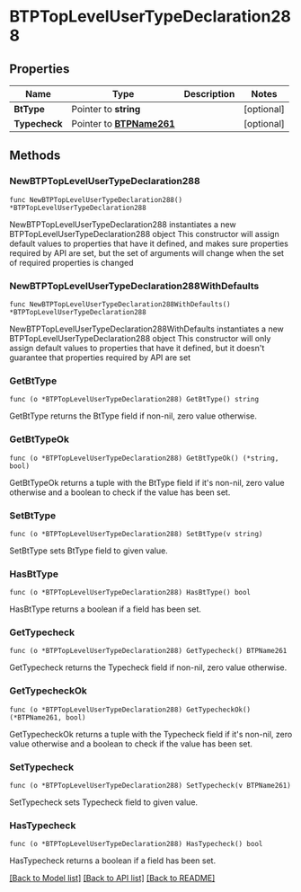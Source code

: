 # BTPTopLevelUserTypeDeclaration288

## Properties

Name | Type | Description | Notes
------------ | ------------- | ------------- | -------------
**BtType** | Pointer to **string** |  | [optional] 
**Typecheck** | Pointer to [**BTPName261**](BTPName-261.md) |  | [optional] 

## Methods

### NewBTPTopLevelUserTypeDeclaration288

`func NewBTPTopLevelUserTypeDeclaration288() *BTPTopLevelUserTypeDeclaration288`

NewBTPTopLevelUserTypeDeclaration288 instantiates a new BTPTopLevelUserTypeDeclaration288 object
This constructor will assign default values to properties that have it defined,
and makes sure properties required by API are set, but the set of arguments
will change when the set of required properties is changed

### NewBTPTopLevelUserTypeDeclaration288WithDefaults

`func NewBTPTopLevelUserTypeDeclaration288WithDefaults() *BTPTopLevelUserTypeDeclaration288`

NewBTPTopLevelUserTypeDeclaration288WithDefaults instantiates a new BTPTopLevelUserTypeDeclaration288 object
This constructor will only assign default values to properties that have it defined,
but it doesn't guarantee that properties required by API are set

### GetBtType

`func (o *BTPTopLevelUserTypeDeclaration288) GetBtType() string`

GetBtType returns the BtType field if non-nil, zero value otherwise.

### GetBtTypeOk

`func (o *BTPTopLevelUserTypeDeclaration288) GetBtTypeOk() (*string, bool)`

GetBtTypeOk returns a tuple with the BtType field if it's non-nil, zero value otherwise
and a boolean to check if the value has been set.

### SetBtType

`func (o *BTPTopLevelUserTypeDeclaration288) SetBtType(v string)`

SetBtType sets BtType field to given value.

### HasBtType

`func (o *BTPTopLevelUserTypeDeclaration288) HasBtType() bool`

HasBtType returns a boolean if a field has been set.

### GetTypecheck

`func (o *BTPTopLevelUserTypeDeclaration288) GetTypecheck() BTPName261`

GetTypecheck returns the Typecheck field if non-nil, zero value otherwise.

### GetTypecheckOk

`func (o *BTPTopLevelUserTypeDeclaration288) GetTypecheckOk() (*BTPName261, bool)`

GetTypecheckOk returns a tuple with the Typecheck field if it's non-nil, zero value otherwise
and a boolean to check if the value has been set.

### SetTypecheck

`func (o *BTPTopLevelUserTypeDeclaration288) SetTypecheck(v BTPName261)`

SetTypecheck sets Typecheck field to given value.

### HasTypecheck

`func (o *BTPTopLevelUserTypeDeclaration288) HasTypecheck() bool`

HasTypecheck returns a boolean if a field has been set.


[[Back to Model list]](../README.md#documentation-for-models) [[Back to API list]](../README.md#documentation-for-api-endpoints) [[Back to README]](../README.md)


